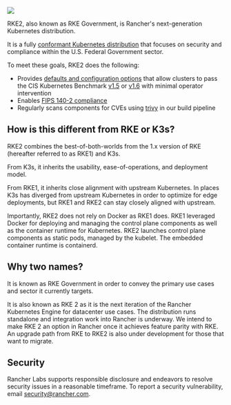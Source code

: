 ![](./assets/logo-horizontal-rke.svg)

RKE2, also known as RKE Government, is Rancher's next-generation Kubernetes distribution.

It is a fully [conformant Kubernetes distribution](https://landscape.cncf.io/selected=rke-government) that focuses on security and compliance within the U.S. Federal Government sector.

To meet these goals, RKE2 does the following:

- Provides [defaults and configuration options](security/hardening_guide.md) that allow clusters to pass the CIS Kubernetes Benchmark [v1.5](security/cis_self_assessment15.md) or [v1.6](security/cis_self_assessment16.md) with minimal operator intervention
- Enables [FIPS 140-2 compliance](security/fips_support.md)
- Regularly scans components for CVEs using [trivy](https://github.com/aquasecurity/trivy) in our build pipeline

## How is this different from RKE or K3s?

RKE2 combines the best-of-both-worlds from the 1.x version of RKE (hereafter referred to as RKE1) and K3s.

From K3s, it inherits the usability, ease-of-operations, and deployment model.

From RKE1, it inherits close alignment with upstream Kubernetes. In places K3s has diverged from upstream Kubernetes in order to optimize for edge deployments, but RKE1 and RKE2 can stay closely aligned with upstream.

Importantly, RKE2 does not rely on Docker as RKE1 does. RKE1 leveraged Docker for deploying and managing the control plane components as well as the container runtime for Kubernetes. RKE2 launches control plane components as static pods, managed by the kubelet. The embedded container runtime is containerd.

## Why two names?
It is known as RKE Government in order to convey the primary use cases and sector it currently targets.

It is also known as RKE 2 as it is the next iteration of the Rancher Kubernetes Engine for datacenter use cases. The distribution runs standalone and integration work into Rancher is underway. We intend to make RKE 2 an option in Rancher once it achieves feature parity with RKE. An upgrade path from RKE to RKE2 is also under development for those that want to migrate.

## Security

Rancher Labs supports responsible disclosure and endeavors to resolve security
issues in a reasonable timeframe. To report a security vulnerability, email
[security@rancher.com](mailto:security@rancher.com).
